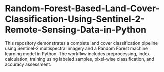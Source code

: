 # Random-Forest-Based-Land-Cover-Classification-Using-Sentinel-2-Remote-Sensing-Data-in-Python
This repository demonstrates a complete land cover classification pipeline using Sentinel-2 multispectral imagery and a Random Forest machine learning model in Python. The workflow includes preprocessing, index calculation, training using labeled samples, pixel-wise classification, and accuracy assessment.
